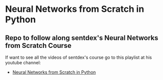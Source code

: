 # Neural Networks from Scratch in Python
Repo to follow along sentdex's Neural Networks from Scratch Course
---
If want to see all the videos of sentdex's course go to this playlist at his youtube channel: 
* [Neural Networks from Scratch in Python](https://www.youtube.com/playlist?list=PLQVvvaa0QuDcjD5BAw2DxE6OF2tius3V3) 
